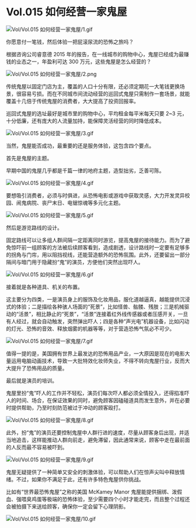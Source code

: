 # Vol.015 如何经营一家鬼屋

![Vol/Vol.015 如何经营一家鬼屋/1.gif](https://cdn.jsdelivr.net/gh/ipaperclip-icu/static/image/文字稿/Vol/Vol.015%20如何经营一家鬼屋/1.gif)

你愿意付一笔钱，然后体验一把屁滚尿流的恐怖之旅吗？

根据咨询公司睿意德 2015 年的报告，在一线城市的购物中心，鬼屋已经成为最赚钱的业态之一，年盈利可达 300 万元，这些鬼屋是怎么经营的？

![Vol/Vol.015 如何经营一家鬼屋/2.png](https://cdn.jsdelivr.net/gh/ipaperclip-icu/static/image/文字稿/Vol/Vol.015%20如何经营一家鬼屋/2.png)

传统鬼屋以固定门店为主，覆盖的人口十分有限，还必须定期花一大笔钱更换场景，很容易亏损。而在不同城市间流动经营的巡回式鬼屋只需制作一套场景，就能覆盖十几倍于传统鬼屋的消费者，大大提高了投资回报率。

巡回式鬼屋的选址最好是城市里的购物中心，平均租金每平米每天只要 2\~3 元，十分低廉，还有庞大的人流量加持，能保障灵活经营的同时降低成本。

![Vol/Vol.015 如何经营一家鬼屋/3.gif](https://cdn.jsdelivr.net/gh/ipaperclip-icu/static/image/文字稿/Vol/Vol.015%20如何经营一家鬼屋/3.gif)

当然，鬼屋能否成功，最重要的还是服务体验，这包含四个要点。

首先是鬼屋的主题。

早期中国的鬼屋几乎都是千篇一律的地府主题，造型拙劣，乏善可陈。

![Vol/Vol.015 如何经营一家鬼屋/4.gif](https://cdn.jsdelivr.net/gh/ipaperclip-icu/static/image/文字稿/Vol/Vol.015%20如何经营一家鬼屋/4.gif)

要想吸引消费者，必须与时俱进，从恐怖电影或游戏中获取灵感，大力开发灵异校园、闹鬼病院、丧尸末日、电锯惊魂等多元化主题。

![Vol/Vol.015 如何经营一家鬼屋/5.gif](https://cdn.jsdelivr.net/gh/ipaperclip-icu/static/image/文字稿/Vol/Vol.015%20如何经营一家鬼屋/5.gif)

然后是游览路线的设计。

固定路线可以让多组人群间隔一定距离同时游览，提高鬼屋的接待能力。而为了避免惊吓前一组顾客的方法被后续顾客看到，造成剧透，设计路线时一定要有足够多的拐角与门帘，用以阻挡视线，还能营造额外的恐怖氛围。此外，还要留出一部分隔间与暗门用于隐藏扮“鬼”的演员，方便他们突然出现吓人。

![Vol/Vol.015 如何经营一家鬼屋/6.gif](https://cdn.jsdelivr.net/gh/ipaperclip-icu/static/image/文字稿/Vol/Vol.015%20如何经营一家鬼屋/6.gif)

接着就是各种道具、机关的布置。

这主要分为四类，一是演员身上的服饰及化妆用品，服化道越逼真，越能提供沉浸式的体验；二是描绘各种骇人场面的“死景”，比如怪兽、骷髅、残肢；三是机械驱动的“活景”，相比静止的“死景”，“活景”连接着红外线传感器或者压感开关，一旦有人经过，就会自动触发，突然弹出吓人；四是各种“声光电”机器设备，比如闪动的灯光、恐怖的音效、释放烟雾的机器等等，对于营造恐怖气氛必不可少。

![Vol/Vol.015 如何经营一家鬼屋/7.gif](https://cdn.jsdelivr.net/gh/ipaperclip-icu/static/image/文字稿/Vol/Vol.015%20如何经营一家鬼屋/7.gif)

值得一提的是，美国拥有世界上最发达的恐怖用品产业，一大原因是现在的电影大量运用电脑动画技术，导致一大批特效化妆师失业，不得不转向鬼屋行业，反而大大提升了恐怖用品的质量。

最后就是演员的培训。

鬼屋里扮“鬼”吓人的工作并不轻松，演员们每次吓人都必须全情投入，还得掐准吓人的时间、场合，在保证效果的同时，避免顾客因磕碰道具而发生意外，并在必要时提供帮助，乃至时刻防范被过于冲动的顾客殴打。

![Vol/Vol.015 如何经营一家鬼屋/8.gif](https://cdn.jsdelivr.net/gh/ipaperclip-icu/static/image/文字稿/Vol/Vol.015%20如何经营一家鬼屋/8.gif)

此外，扮“鬼”的演员还要控制鬼屋中人群行进的速度，尽量从顾客身后出现，并适当地追击，这样能推动人群向前走，避免滞留，因此通常来说，顾客中走在最前面的人反而最不容易被吓到。

![Vol/Vol.015 如何经营一家鬼屋/9.gif](https://cdn.jsdelivr.net/gh/ipaperclip-icu/static/image/文字稿/Vol/Vol.015%20如何经营一家鬼屋/9.gif)

鬼屋无疑提供了一种简单又安全的刺激体验，可以帮助人们在惊声尖叫中释放情绪。不过，如果你不满足于此，还有许多特色鬼屋供你挑战。

比如有“世界最恐怖鬼屋”之称的美国 McKamey Manor 鬼屋能提供捆绑、泼假血、强喂臭鸡蛋等极端的恐怖体验，至少需要四个小时才能走完，而且整个过程还会被拍摄下来送给顾客，确保你一定会留下心理阴影。

![Vol/Vol.015 如何经营一家鬼屋/10.gif](https://cdn.jsdelivr.net/gh/ipaperclip-icu/static/image/文字稿/Vol/Vol.015%20如何经营一家鬼屋/10.gif)
